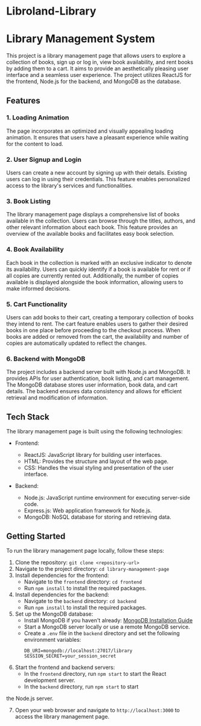# Libroland-Library
# Library Management System

This project is a library management page that allows users to explore a collection of books, sign up or log in, view book availability, and rent books by adding them to a cart. It aims to provide an aesthetically pleasing user interface and a seamless user experience. The project utilizes ReactJS for the frontend, Node.js for the backend, and MongoDB as the database.

## Features

### 1. Loading Animation
The page incorporates an optimized and visually appealing loading animation. It ensures that users have a pleasant experience while waiting for the content to load.

### 2. User Signup and Login
Users can create a new account by signing up with their details. Existing users can log in using their credentials. This feature enables personalized access to the library's services and functionalities.

### 3. Book Listing
The library management page displays a comprehensive list of books available in the collection. Users can browse through the titles, authors, and other relevant information about each book. This feature provides an overview of the available books and facilitates easy book selection.

### 4. Book Availability
Each book in the collection is marked with an exclusive indicator to denote its availability. Users can quickly identify if a book is available for rent or if all copies are currently rented out. Additionally, the number of copies available is displayed alongside the book information, allowing users to make informed decisions.

### 5. Cart Functionality
Users can add books to their cart, creating a temporary collection of books they intend to rent. The cart feature enables users to gather their desired books in one place before proceeding to the checkout process. When books are added or removed from the cart, the availability and number of copies are automatically updated to reflect the changes.

### 6. Backend with MongoDB
The project includes a backend server built with Node.js and MongoDB. It provides APIs for user authentication, book listing, and cart management. The MongoDB database stores user information, book data, and cart details. The backend ensures data consistency and allows for efficient retrieval and modification of information.

## Tech Stack

The library management page is built using the following technologies:

- Frontend:
  - ReactJS: JavaScript library for building user interfaces.
  - HTML: Provides the structure and layout of the web page.
  - CSS: Handles the visual styling and presentation of the user interface.

- Backend:
  - Node.js: JavaScript runtime environment for executing server-side code.
  - Express.js: Web application framework for Node.js.
  - MongoDB: NoSQL database for storing and retrieving data.

## Getting Started

To run the library management page locally, follow these steps:

1. Clone the repository: `git clone <repository-url>`
2. Navigate to the project directory: `cd library-management-page`
3. Install dependencies for the frontend:
   - Navigate to the `frontend` directory: `cd frontend`
   - Run `npm install` to install the required packages.
4. Install dependencies for the backend:
   - Navigate to the `backend` directory: `cd backend`
   - Run `npm install` to install the required packages.
5. Set up the MongoDB database:
   - Install MongoDB if you haven't already: [MongoDB Installation Guide](https://docs.mongodb.com/manual/installation/)
   - Start a MongoDB server locally or use a remote MongoDB service.
   - Create a `.env` file in the `backend` directory and set the following environment variables:
     ```
     DB_URI=mongodb://localhost:27017/library
     SESSION_SECRET=your_session_secret
     ```
6. Start the frontend and backend servers:
   - In the `frontend` directory, run `npm start` to start the React development server.
   - In the `backend` directory, run `npm start` to start

 the Node.js server.
 
 7. Open your web browser and navigate to `http://localhost:3000` to access the library management page.
